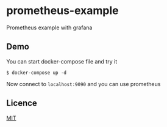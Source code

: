 # prometheus-example

Prometheus example with grafana

## Demo

You can start docker-compose file and try it

```
$ docker-compose up -d
```

Now connect to `localhost:9090` and you can use prometheus

## Licence

[MIT](https://fr.wikipedia.org/wiki/Licence_MIT)

